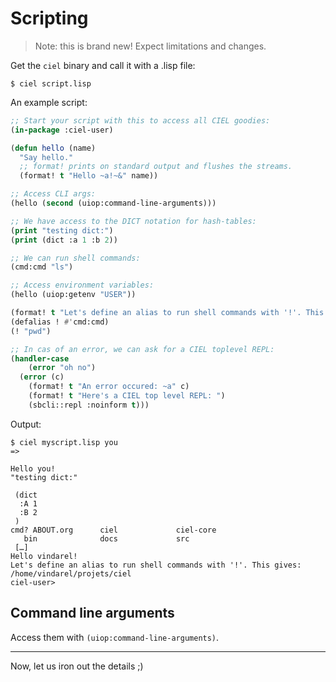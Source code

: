 # Scripting

> Note: this is brand new! Expect limitations and changes.

Get the `ciel` binary and call it with a .lisp file:

```
$ ciel script.lisp
```

An example script:

```lisp
;; Start your script with this to access all CIEL goodies:
(in-package :ciel-user)

(defun hello (name)
  "Say hello."
  ;; format! prints on standard output and flushes the streams.
  (format! t "Hello ~a!~&" name))

;; Access CLI args:
(hello (second (uiop:command-line-arguments)))

;; We have access to the DICT notation for hash-tables:
(print "testing dict:")
(print (dict :a 1 :b 2))

;; We can run shell commands:
(cmd:cmd "ls")

;; Access environment variables:
(hello (uiop:getenv "USER"))

(format! t "Let's define an alias to run shell commands with '!'. This gives: ")
(defalias ! #'cmd:cmd)
(! "pwd")

;; In cas of an error, we can ask for a CIEL toplevel REPL:
(handler-case
    (error "oh no")
  (error (c)
    (format! t "An error occured: ~a" c)
    (format! t "Here's a CIEL top level REPL: ")
    (sbcli::repl :noinform t)))
```

Output:


```
$ ciel myscript.lisp you
=>

Hello you!
"testing dict:"

 (dict
  :A 1
  :B 2
 )
cmd? ABOUT.org	    ciel		     ciel-core
   bin  		    docs		     src
 […]
Hello vindarel!
Let's define an alias to run shell commands with '!'. This gives:
/home/vindarel/projets/ciel
ciel-user>
```

## Command line arguments

Access them with `(uiop:command-line-arguments)`.


---

Now, let us iron out the details ;)
